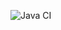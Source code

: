 ![Java CI](https://github.com/<your-username>/<your-repo>/actions/workflows/<workflow-file>.yml/badge.svg)